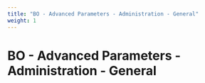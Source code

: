 ```yaml
---
title: "BO - Advanced Parameters - Administration - General"
weight: 1
---
```


# BO - Advanced Parameters - Administration - General
